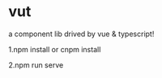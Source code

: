# vut

a component lib drived by vue &amp; typescript!

1.npm install or cnpm install

2.npm run serve
